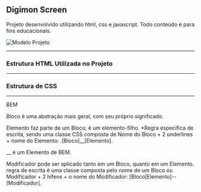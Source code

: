 ## Digimon Screen

Projeto desenvolvido utilizando html, css e javascript. Todo conteúdo é para fins educacionais.

![Modelo Projeto](https://drive.google.com/file/d/1oTC7A-VJbaiANPGqixEGb0b01kei-FEx/view?usp=sharing)

______________________________________________________________________________________

### Estrutura HTML Utilizada no Projeto



______________________________________________________________________________________

### Estrutura de CSS


______________________________________________________________________________________
BEM

Bloco é uma abstração mais geral, com seu próprio significado.

Elemento faz parte de um Bloco; é um elemento-filho.
*Regra específica de escrita, sendo uma classe CSS composta de Nome do Bloco + 2 underlines + nome do Elemento: 
.[Bloco]__[Elemento].

__ é um Elemento de BEM.

Modificador pode ser aplicado tanto em um Bloco, quanto em um Elemento.
regra de escrita é uma classe composta pelo nome de um Bloco ou Modificador + 2 hífens + o nome do Modificador: [Bloco|Elemento]--[Modificador].